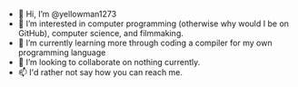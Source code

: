 - 👋 Hi, I’m @yellowman1273
- 👀 I’m interested in computer programming (otherwise why would I be on GitHub), computer science, and filmmaking.
- 🌱 I’m currently learning more through coding a compiler for my own programming language
- 💞️ I’m looking to collaborate on nothing currently.
- 📫 I'd rather not say how you can reach me.

<!---
yellowman1273/yellowman1273 is a ✨ special ✨ repository because its `README.md` (this file) appears on your GitHub profile.
You can click the Preview link to take a look at your changes.
--->
